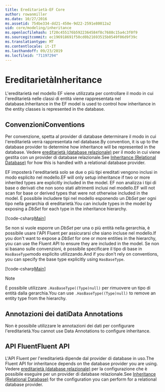 ```yaml
---
title: Ereditarietà-EF Core
author: rowanmiller
ms.date: 10/27/2016
ms.assetid: 754be334-dd21-450e-9d22-2591e80012a2
uid: core/modeling/inheritance
ms.openlocfilehash: 1f20c455176b5922364584f8c7688c15a4c3f0f9
ms.sourcegitcommit: ec196918691f50cd0b21693515b0549f06d9f39c
ms.translationtype: MT
ms.contentlocale: it-IT
ms.lasthandoff: 09/23/2019
ms.locfileid: "71197294"
---
```

# <a name="inheritance"></a><span data-ttu-id="da5c7-102">Ereditarietà</span><span class="sxs-lookup"><span data-stu-id="da5c7-102">Inheritance</span></span>

<span data-ttu-id="da5c7-103">L'ereditarietà nel modello EF viene utilizzata per controllare il modo in cui l'ereditarietà nelle classi di entità viene rappresentata nel database.</span><span class="sxs-lookup"><span data-stu-id="da5c7-103">Inheritance in the EF model is used to control how inheritance in the entity classes is represented in the database.</span></span>

## <a name="conventions"></a><span data-ttu-id="da5c7-104">Convenzioni</span><span class="sxs-lookup"><span data-stu-id="da5c7-104">Conventions</span></span>

<span data-ttu-id="da5c7-105">Per convenzione, spetta al provider di database determinare il modo in cui l'ereditarietà verrà rappresentata nel database.</span><span class="sxs-lookup"><span data-stu-id="da5c7-105">By convention, it is up to the database provider to determine how inheritance will be represented in the database.</span></span> <span data-ttu-id="da5c7-106">Vedere [ereditarietà (database relazionale)](relational/inheritance.md) per il modo in cui viene gestita con un provider di database relazionale.</span><span class="sxs-lookup"><span data-stu-id="da5c7-106">See [Inheritance (Relational Database)](relational/inheritance.md) for how this is handled with a relational database provider.</span></span>

<span data-ttu-id="da5c7-107">EF imposterà l'ereditarietà solo se due o più tipi ereditati vengono inclusi in modo esplicito nel modello.</span><span class="sxs-lookup"><span data-stu-id="da5c7-107">EF will only setup inheritance if two or more inherited types are explicitly included in the model.</span></span> <span data-ttu-id="da5c7-108">EF non analizza i tipi di base o derivati che non sono stati altrimenti inclusi nel modello.</span><span class="sxs-lookup"><span data-stu-id="da5c7-108">EF will not scan for base or derived types that were not otherwise included in the model.</span></span> <span data-ttu-id="da5c7-109">È possibile includere tipi nel modello esponendo un *DbSet<TEntity>*  per ogni tipo nella gerarchia di ereditarietà.</span><span class="sxs-lookup"><span data-stu-id="da5c7-109">You can include types in the model by exposing a *DbSet<TEntity>* for each type in the inheritance hierarchy.</span></span>

[!code-csharp[Main](../../../samples/core/Modeling/Conventions/InheritanceDbSets.cs?highlight=3-4&name=Model)]

<span data-ttu-id="da5c7-110">Se non si vuole esporre un *DbSet<TEntity>*  per una o più entità nella gerarchia, è possibile usare l'API Fluent per assicurarsi che siano incluse nel modello.</span><span class="sxs-lookup"><span data-stu-id="da5c7-110">If you don't want to expose a *DbSet<TEntity>* for one or more entities in the hierarchy, you can use the Fluent API to ensure they are included in the model.</span></span>
<span data-ttu-id="da5c7-111">Se non si basano sulle convenzioni, è possibile specificare il tipo di base in `HasBaseType`modo esplicito utilizzando.</span><span class="sxs-lookup"><span data-stu-id="da5c7-111">And if you don't rely on conventions, you can specify the base type explicitly using `HasBaseType`.</span></span>

[!code-csharp[Main](../../../samples/core/Modeling/Conventions/InheritanceModelBuilder.cs?highlight=7&name=Context)]

> [!NOTE]
> <span data-ttu-id="da5c7-112">È possibile utilizzare `.HasBaseType((Type)null)` per rimuovere un tipo di entità dalla gerarchia.</span><span class="sxs-lookup"><span data-stu-id="da5c7-112">You can use `.HasBaseType((Type)null)` to remove an entity type from the hierarchy.</span></span>

## <a name="data-annotations"></a><span data-ttu-id="da5c7-113">Annotazioni dei dati</span><span class="sxs-lookup"><span data-stu-id="da5c7-113">Data Annotations</span></span>

<span data-ttu-id="da5c7-114">Non è possibile utilizzare le annotazioni dei dati per configurare l'ereditarietà.</span><span class="sxs-lookup"><span data-stu-id="da5c7-114">You cannot use Data Annotations to configure inheritance.</span></span>

## <a name="fluent-api"></a><span data-ttu-id="da5c7-115">API Fluent</span><span class="sxs-lookup"><span data-stu-id="da5c7-115">Fluent API</span></span>

<span data-ttu-id="da5c7-116">L'API Fluent per l'ereditarietà dipende dal provider di database in uso.</span><span class="sxs-lookup"><span data-stu-id="da5c7-116">The Fluent API for inheritance depends on the database provider you are using.</span></span> <span data-ttu-id="da5c7-117">Vedere [ereditarietà (database relazionale)](relational/inheritance.md) per la configurazione che è possibile eseguire per un provider di database relazionale.</span><span class="sxs-lookup"><span data-stu-id="da5c7-117">See [Inheritance (Relational Database)](relational/inheritance.md) for the configuration you can perform for a relational database provider.</span></span>
